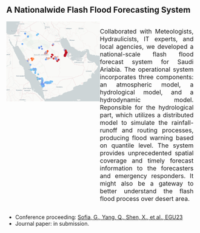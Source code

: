 ## A Nationalwide Flash Flood Forecasting System
 <div style="display: flex; flex-direction: row; justify-content: space-between;">
   <div style="width: 50%; margin-top: 0px;"> <!-- Set width to 60% for the figure -->
    <a>
      <img src="../images/Saudi_Arabia_Flood_Quantile.png" alt="Flood_Warning_Saudi_Arabia" width="500" style="display: block; margin: 0 auto;"> <!-- Adjust width for larger figure -->
    </a>
  </div>
  <div style="width: 50%; font-size: 16px; text-align: justify; margin-right: 10px;"> <!-- Set width to 40% for text and add margin for spacing -->
    <p>
      Collaborated with Meteologists, Hydraulicists, IT experts, and local agencies, we developed a national-scale flash flood forecast system for Saudi Ariabia. The operational system incorporates three components: an atmospheric model, a hydrological model, and a hydrodynamic model. Reponsible for the hydrological part, which utilizes a distributed model to simulate the rainfall-runoff and routing processes, producing flood warning based on quantile level. The system provides unprecedented spatial coverage and timely forecast information to the forecasters and emergency responders. It might also be a gateway to better understand the flash flood process over desert area.
    </p>
  </div>
</div>

- Conference proceeding: [Sofia, G., Yang, Q., Shen, X., et al., EGU23](https://meetingorganizer.copernicus.org/EGU23/EGU23-7434.html)
- Journal paper: in submission.